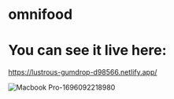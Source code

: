 # omnifood

# You can see it live here:
https://lustrous-gumdrop-d98566.netlify.app/


![Macbook Pro-1696092218980](https://github.com/Alexandra2888/omnifood/assets/76844097/fc5f38ee-cc95-46bd-8335-588020129b8e)
